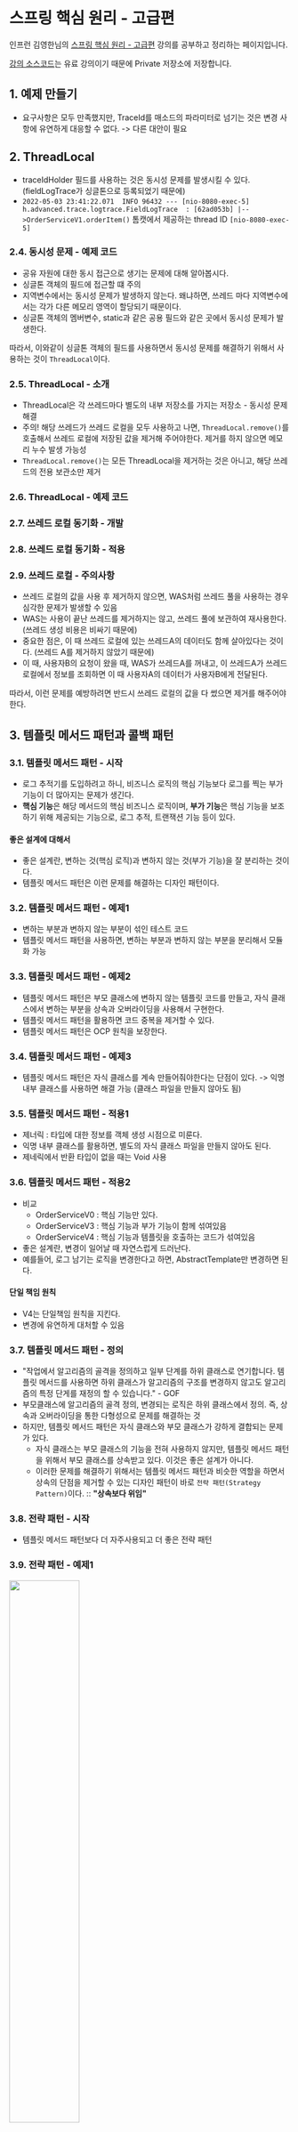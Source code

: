 # 스프링 핵심 원리 - 고급편
인프런 김영한님의 [스프링 핵심 원리 - 고급편](https://www.inflearn.com/course/%EC%8A%A4%ED%94%84%EB%A7%81-%ED%95%B5%EC%8B%AC-%EC%9B%90%EB%A6%AC-%EA%B3%A0%EA%B8%89%ED%8E%B8) 강의를 공부하고 정리하는 페이지입니다.

[강의 소스코드](https://github.com/leesh5000/Spring-Practice/tree/master/%EC%8A%A4%ED%94%84%EB%A7%81%20%ED%95%B5%EC%8B%AC%20%EC%9B%90%EB%A6%AC%20%EA%B3%A0%EA%B8%89%ED%8E%B8/advanced)는 유료 강의이기 때문에 Private 저장소에 저장합니다.

## 1. 예제 만들기

- 요구사항은 모두 만족했지만, TraceId를 매소드의 파라미터로 넘기는 것은 변경 사항에 유연하게 대응할 수 없다. -> 다른 대안이 필요


## 2. ThreadLocal

- traceIdHolder 필드를 사용하는 것은 동시성 문제를 발생시킬 수 있다. (fieldLogTrace가 싱글톤으로 등록되었기 때문에)
- `2022-05-03 23:41:22.071  INFO 96432 --- [nio-8080-exec-5] h.advanced.trace.logtrace.FieldLogTrace  : [62ad053b] |-->OrderServiceV1.orderItem()` 톰캣에서 제공하는 thread ID `[nio-8080-exec-5]`

### 2.4. 동시성 문제 - 예제 코드
- 공유 자원에 대한 동시 접근으로 생기는 문제에 대해 알아봅시다.
- 싱글톤 객체의 필드에 접근할 떄 주의
- 지역변수에서는 동시성 문제가 발생하지 않는다. 왜냐하면, 쓰레드 마다 지역변수에서는 각가 다른 메모리 영역이 할당되기 때문이다.
- 싱글톤 객체의 멤버변수, static과 같은 공용 필드와 같은 곳에서 동시성 문제가 발생한다.

따라서, 이와같이 싱글톤 객체의 필드를 사용하면서 동시성 문제를 해결하기 위해서 사용하는 것이 `ThreadLocal`이다.

### 2.5. ThreadLocal - 소개
- ThreadLocal은 각 쓰레드마다 별도의 내부 저장소를 가지는 저장소 - 동시성 문제 해결
- 주의! 해당 쓰레드가 쓰레드 로컬을 모두 사용하고 나면, `ThreadLocal.remove()`를 호출해서 쓰레드 로컬에 저장된 값을 제거해 주어야한다. 제거를 하지 않으면 메모리 누수 발생 가능성
- `ThreadLocal.remove()`는 모든 ThreadLocal을 제거하는 것은 아니고, 해당 쓰레드의 전용 보관소만 제거

### 2.6. ThreadLocal - 예제 코드

### 2.7. 쓰레드 로컬 동기화 - 개발

### 2.8. 쓰레드 로컬 동기화 - 적용

### 2.9. 쓰레드 로컬 - 주의사항
- 쓰레드 로컬의 값을 사용 후 제거하지 않으면, WAS처럼 쓰레드 풀을 사용하는 경우 심각한 문제가 발생할 수 있음
- WAS는 사용이 끝난 쓰레드를 제거하지는 않고, 쓰레드 풀에 보관하여 재사용한다. (쓰레드 생성 비용은 비싸기 때문에)
- 중요한 점은, 이 때 쓰레드 로컬에 있는 쓰레드A의 데이터도 함께 살아있다는 것이다. (쓰레드 A를 제거하지 않았기 때문에)
- 이 때, 사용자B의 요청이 왔을 때, WAS가 쓰레드A를 꺼내고, 이 쓰레드A가 쓰레드 로컬에서 정보를 조회하면 이 때 사용자A의 데이터가 사용자B에게 전달된다.

따라서, 이런 문제를 예방하려면 반드시 쓰레드 로컬의 값을 다 썼으면 제거를 해주어야한다.

## 3. 템플릿 메서드 패턴과 콜백 패턴

### 3.1. 템플릿 메서드 패턴 - 시작
- 로그 추적기를 도입하려고 하니, 비즈니스 로직의 핵심 기능보다 로그를 찍는 부가 기능이 더 많아지는 문제가 생긴다.
- **핵심 기능**은 해당 메서드의 핵심 비즈니스 로직이며, **부가 기능**은 핵심 기능을 보조하기 위해 제공되는 기능으로, 로그 추적, 트랜잭션 기능 등이 있다.

#### 좋은 설계에 대해서
- 좋은 설계란, 변하는 것(핵심 로직)과 변하지 않는 것(부가 기능)을 잘 분리하는 것이다.
- 템플릿 메서드 패턴은 이런 문제를 해결하는 디자인 패턴이다.

### 3.2. 템플릿 메서드 패턴 - 예제1
- 변하는 부분과 변하지 않는 부분이 섞인 테스트 코드
- 템플릿 메서드 패턴을 사용하면, 변하는 부분과 변하지 않는 부분을 분리해서 모듈화 가능

### 3.3. 템플릿 메서드 패턴 - 예제2
- 템플릿 메서드 패턴은 부모 클래스에 변하지 않는 템플릿 코드를 만들고, 자식 클래스에서 변하는 부분을 상속과 오버라이딩을 사용해서 구현한다.
- 템플릿 메서드 패턴을 활용하면 코드 중복을 제거할 수 있다.
- 템플릿 메서드 패턴은 OCP 원칙을 보장한다.

### 3.4. 템플릿 메서드 패턴 - 예제3
- 템플릿 메서드 패턴은 자식 클래스를 계속 만들어줘야한다는 단점이 있다. -> 익명 내부 클래스를 사용하면 해결 가능 (클래스 파일을 만들지 않아도 됨)

### 3.5. 템플릿 메서드 패턴 - 적용1
-  제너릭 : 타입에 대한 정보를 객체 생성 시점으로 미룬다.
-  익명 내부 클래스를 활용하면, 별도의 자식 클래스 파일을 만들지 않아도 된다.
-  제네릭에서 반환 타입이 없을 때는 Void 사용

### 3.6. 템플릿 메서드 패턴 - 적용2
- 비교
  - OrderServiceV0 : 핵심 기능만 있다.
  - OrderServiceV3 : 핵심 기능과 부가 기능이 함께 섞여있음
  - OrderServiceV4 : 핵심 기능과 템플릿을 호출하는 코드가 섞여있음
- 좋은 설계란, 변경이 일어날 때 자연스럽게 드러난다.
- 예를들어, 로그 남기는 로직을 변경한다고 하면, AbstractTemplate만 변경하면 된다.

#### 단일 책임 원칙
- V4는 단일책임 원칙을 지킨다.
- 변경에 유연하게 대처할 수 있음

### 3.7. 템플릿 메서드 패턴 - 정의
- "작업에서 알고리즘의 골격을 정의하고 일부 단계를 하위 클래스로 연기합니다. 템플릿 메서드를 사용하면 하위 클래스가 알고리즘의 구조를 변경하지 않고도 알고리즘의 특정 단게를 재정의 할 수 있습니다." - GOF
- 부모클래스에 알고리즘의 골격 정의, 변경되는 로직은 하위 클래스에서 정의. 즉, 상속과 오버라이딩을 통한 다형성으로 문제를 해결하는 것
- 하지만, 템플릿 메서드 패턴은 자식 클래스와 부모 클래스가 강하게 결합되는 문제가 있다.
  - 자식 클래스는 부모 클래스의 기능을 전혀 사용하지 않지만, 템플릿 메서드 패턴을 위해서 부모 클래스를 상속받고 있다. 이것은 좋은 설계가 아니다.
  - 이러한 문제를 해결하기 위해서는 템플릿 메서드 패턴과 비슷한 역할을 하면서 상속의 단점을 제거할 수 있는 디자인 패턴이 바로 `전략 패턴(Strategy Pattern)`이다. :: **"상속보다 위임"** 

### 3.8. 전략 패턴 - 시작
- 템플릿 메서드 패턴보다 더 자주사용되고 더 좋은 전략 패턴

### 3.9. 전략 패턴 - 예제1

<img height="50%" src="전략패턴.png" width="50%"/>

- 템플릿 메서드 패턴은 부모 클래스에서 변하지 않는 템플릿, 자식 클래스에서 변하는 부분을 두어 상속을 사용해서 문제 해결 -> 자식 클래스가 굳이 부모 클래스의 기능을 사용하지 않는데도, 의존 관계가 맺어지는 문제 발생
- 전략 패턴은 변하지 않는 부분을 `Context`에 두고, 변하는 부분을 `Strategy`라는 인터페이스를 만들고 해당 인터페이스를 구현하도록 하여 문제 해결 -> 상속이 아니라 위임으로 문제 해결
- 전략 패턴의 의도 : 알고리즘 제품 군을 정의하고, 각각을 캡슐화 하여 상호 교환 가능하게 만들자.
- 전략 패턴의 핵심은 `Context`는 Strategy 인터페이스에만 의존한다는 것이다. 따라서, Strategy의 구현체를 변경하거나 새로 만들어도 Context 에는 영향을 주지 않는다. -> 다른 전략을 쓰고자 구현체를 변경한다해도 `Context`는 변경할 필요가 없다.
- 스프링의 의존관계 주입 시 사용하는 것이 바로 이 전략패턴이다.

#### 전략 패턴 실행 그림

<img height="50%" src="전략패턴실행그림.png" width="50%"/>

1. Context에 원하는 Strategy 구현체를 주입한다.
2. 클라이언트는 Context를 실행한다.
3. Context 로직 중간에 strategy.call()을 호출하여 주입받은 strategy 로직을 실행한다.
4. context는 나머지 로직을 실행한다.

#### 템플릿 메서드 패턴과의 비교 - "상속보다는 위임"

- 템플릿 메서드 패턴은 부모 클래스가 변경되는 경우 자식 클래스도 모두 영향이 간다.
- 전략 패턴은 인터페이스를 구현하였기 때문에, 영향을 받지 않고 단단하게 흘러갈 수 있다.

### 3.10. 전략 패턴 - 예제2

- 익명 내부 클래스를 자바8부터 람다로 변경할 수 있다. 단, 람다로 변경하렴녀 인터페이스 내에 매서드가 하나만 있어야 한다.
- "선 조립, 후 실행"
```java
void strategyV4() {
    ContextV1 context1 = new ContextV1(() -> log.info("비즈니스 로직1 실행"));
    context1.execute();
    ContextV1 context2 = new ContextV1(() -> log.info("비즈니스 로직2 실행"));
    context2.execute();
}
```
  - 이 방식은 미리 조립을 하고 나중에 실행하는 방식이다.
  - 이 방식의 장점은 조립이 끝나고 나면, 실행만 하면 된다. (조립에 대해서 더 이상 고민하지 않아도 됨)
  - 이 방식의 단점은 `Context`와 `Strategy`를 조립한 이후에는 전략을 변경하기가 어렵다는 점이다. 즉, 전략을 실시간으로 변경해야 하면 차라리 Context를 새로 하나 더 만드는 게 낫다.

### 3.11. 전략 패턴 - 예제3

- 이번에는, Context 생성 시점이 아니라 execute 실행 시점에서 strategy를 파라미터로 전달한다.
- 장점
  - 원하는 전략을 더욱 유연하게 변경 가능
  - 하나의 Context만 생성하면 됨
- 단점
  - 실행할때마다 전략을 계속 지정해주어야 함

#### 디자인 패턴

- 디자인 패턴은 패턴도 중요하지만, 무엇보다 패턴의 의도가 중요하다.

### 3.12. 템플릿 콜백 패턴 - 시작

- 앞서 봤던, Strategy 처럼 다른 코드의 인수로서 넘겨주는 실행 가능한 코드를 콜백이라고 한다.

#### 콜백 이란?

- 콜백 함수는 다른 코드의 인수로서 넘겨주는 실행 가능한 코드를 말한다.
- 자바 언어에서의 콜백은 주로 람다를 사용해서 콜백 처리한다.
- 자바8 이전에는 인터페이스 + 익명 내부 클래스 사용

#### 템플릿 콜백 패턴

- ContextV2와 같은 전략 패턴을 템플릿 콜백 패턴이라고 한다.
- 템플릿 콜백 패턴은 GOF 패턴은 아니고, 전략 패턴에서 템플릿 + 콜백이 강조된 패턴이다.
- 스프링에서는 JdbcTemplate, TransactionTemplate, RedisTemplate 처럼 다양한 템플릿 콜백 패턴이 사용된다. 스프링에서 xxxTemplate가 있다면 템플릿 콜백 패턴으로 만들어져 있다고 생각하면 된다.

### 3.13. 템플릿 콜백 패턴 - 예제

- context -> template
- strategy -> callback

### 3.14. 템플릿 콜백 패턴 - 적용

- `TraceTemplate`를 빈으로 등록해서 사용해도 됨, 다만 이렇게 하면 테스트 시 불편함이 있음

### 3.15. 정리

- 변하는 코드와 변하지 않는 코드를 분리
- 하지만, 템플릿 콜백 패턴도 한계가 있는데 그것은 아무리 최적화를 해도 어쨌든 원본 코드를 수정해야 한다는 한계점이 있다. 이것은 클래스가 수백 수천개 되었을때 결국 클래스 파일을 모두 수정해야하는 것은 마찬가지이다. 즉, 매소드 안에 핵심로직"만" 있는 것은 아니다.
- 다음 시간에는 원본 코드를 전혀 손대지 않고, 로그 추적기를 수정할 수 있는 방법을 알아본다. 그에 앞서, 프록시에 대한 개념을 알아본다.
- 스프링의 모든 "xxxTemplate"를 보면, 이번 강의를 떠올리면 된다.

## 4. 프록시 패턴과 데코레이터 패턴

### 4.1. 프로젝트 생성

### 4.2. 예제 프로젝트 만들기 v1

1. v1 : 인터페이스와 구현 클래스 - 스프링 빈으로 수동 등록
2. v2 : 인터페이스 없는 구체 클래스 - 스프링 빈으로 수동 등록
3. v3 : 컴포넌트 스캔으로 스프링 빈 자동 등록

- 프록시 기술은 실무에서 위의 세 가지 상황에서 모두 쓰이기 때문에 세 가지 상황을 모두 알아놓는다.

#### v1 : 인터페이스와 구현 클래스 - 스프링 빈으로 수동 등록

- 스프링은 @Controller 또는 @RequestMapping 이 있어야 스프링 컨트롤러로 인식
- @Import : 클래스를 스프링 빈으로 등록한다. 일반적으로 @Configuration 같은 설정 파일을 등록할 때 사용하지만, 스프링 빈을 등록할 때도 사용할 수 있다. scanBasePackages 등이 있을 때 강제로 빈을 주입해줄때 사용하면 유용하다.

### 4.3. 예제 프로젝트 만들기 v2

#### v2 : 인터페이스 없는 구체 클래스 - 스프링 빈으로 수동 등록

- 이번에는 인터페이스가 없는 controller, service, repository 를 스프링 빈으로 수동 등록해보자.
- @Controller는 자동으로 컴포넌트 스캔을 하기 때문에, @RequestMapping을 사용한다.

### 4.4. 예제 프로젝트 만들기 v3

#### v3 : 컴포넌트 스캔으로 스프링 빈 자동 등록

- 컴포넌트 스캔을 활용하여 등록

### 4.5. 요구사항 추가

- 이전까지의 문제점은 요구사항을 위해 기존 코드를 수정해야 한다는 단점이 있다.
- 원본 코드를 전혀 수정하지 않고, 로그 추적기를 적용하는 방법 -> 이 문제를 해결하려면, 프록시 개념을 이해해야한다.

### 4.6. 프록시, 프록시 패턴, 데코레이터 패턴 - 소개

- 클라이언트가 서버에 직접 요청하지 않고, **대리자(Proxy)**를 통해서 간접적으로 요청하는 경우
- 직접 요청을 하지 않고, 프록시를 통해 간접 요청하면 재밌는 일을 할 수가 있다.
  - 접근 제어, 캐싱
  - 부가 기능 추가
  - 프록시 체인 (클라이언트는 중간 과정을 알지 못함)
- **대체 기능**
  - 서버와 프록시는 같은 인터페이스를 사용해야 하며, 서버 객체를 프록시 객체로 변경해도 클라이언트 코드를 변경하지 않고 동작해야 한다.
- **프록시가 할 수 있는 기능, 크게 2가지**
  - 접근 제어
    - 권한에 따른 접근 차단
    - 캐싱(접근을 차단)
    - 지연 로딩
  - 부가 기능 추가
    - 원래 서버가 제공하는 기능에 더해 추가적인 기능을 수행할 수 있다.
    - 예) 요청 값이나, 응답 값을 중간에 변형
    - 예) 실행 시간을 측정해서 추가 로그를 남긴다.
- GOF 디자인 패턴에서는 이 둘을 의도에 따라서 나눈다.
  - 프록시 패턴 : 접근 제어가 목적
  - 데코레이터 패턴 : 새로운 기능 추가가 목적
- 프록시는 클라-서버, 객체 등 어디서든 사용될 수 있다. 규모의 차이만 있을 뿐, 근본적인 역할은 접근제어와 부가기능 추가이다.

### 4.7. 프록시 패턴 - 예제 코드1

- 프록시 패턴은 접근 제어가 목적이다.

### 4.8. 프록시 패턴 - 예제 코드2

- 프록시가 실제 호출하는 대상을 `target`이라고 한다.

### 4.9. 데코레이터 패턴 - 예제 코드1

### 4.10. 데코레이터 패턴 - 예제 코드2

- 데코레이터 패턴 : 프록시로 부가 기능을 추가하는 것
  - 예) 요청, 응답 값을 중간에 변형
  - 예) 실행 시간을 측정해서 추가 로그 남기기

### 4.11. 데코레이터 패턴 - 예제 코드3

- 프록시는 체인 될 수 있다.
- 클라이언트는 코드를 전혀 변경하지 않고, 프록시만 추가해주면 부가 기능을 추가해 줄 수 있다.

### 4.12. 프록시 패턴과 데코레이터 패턴 정리

- 데코레이터 패턴은 중복이 존재한다.
  - 꾸며주는 역할을 하는 Decorator들은 스스로 존재할 수 없으며, 항상 꾸며줄 대상이 있어야 한다.
  - 항상 component를 호출해야한다.
- 따라서, Real Component 와 Decorator(추상 클래스)를 나눈다.

#### 프록시 패턴 vs 데코레이터 패턴

- 디자인 패턴에서 각각의 패턴을 구분하는 방법은 **패턴의 의도**이다.
- 프록시 패턴 : 다른 객체에 대한 **접근을 제어**하기 위한 대리자를 제공
- 데코레이터 패턴 : 객체에 **추가 책임(기능)을 동적으로 추가**하고, 기능 확장을 위한 유연한 대안 제공

#### 정리

- 프록시를 사용하고, 해당 프록시가 접근 제어가 목적이면 프록시 패턴, 새로운 기능을 추가하는 것이 목적이라면 데코레이터 패턴

### 4.13. 인터페이스 기반 프록시 - 적용

- 스프링 컨테이너에는 프록시 객체가 등록된다.
- 프록시 객체는 스프링 컨테이너에 올라가고, 자바 힙 메모리에도 올라간다. (프록시가 참조하는) 실제 객체는 자바 힙 메모리에는 올라가지만, 스프링 컨테이너가 관리하지는 않는다.
- **v1 : 인터페이스가 있는 구현 클래스에 프록시 적용** 완료
- 단점 : 너무 많은 프록시 클래스를 만들어야한다.

### 4.14. 구체 클래스 기반 프록시 - 예제1

- 인터페이스가 없어도 프록시를 도입할 수 있다.

### 4.15. 구체 클래스 기반 프록시 - 예제2

- 인터페이스가 없어도 다형성을 활용하여 프록시를 사용할 수 있다.
- 자바에서 다형성은 인터페이스, 클래스를 구분하지 않고 모두 적용된다.

### 4.16. 구체 클래스 기반 프록시 - 적용

- 클래스 기반 프록시의 단점 : `super(null)`로 부모 클래스의 생성자를 호출해야한다.
- 인터페이스 기반 프록시는 이런 고민을 하지 않아도 된다.

### 4.17. 인터페이스 기반 프록시와 클래스 기반 프록시

- 인터페이스 기반 프록시 vs 클래스 기반 프록시
  - 클래스 기반 프록시는 상속을 사용하기 때문에 몇 가지 제약이 있다.
    - 부모 클래스의 생성자 호출
    - 클래스, 매서드에 final 키워드가 붙으면 사용 불가
  - 인터페이스 기반 프록시가 더 좋다.
    - 인터페이스 기반 프록시는 캐스팅 관련해서 단점이 존재한다. (뒤에 나옴)
    - 다만, 인터페이스란 구현을 변경할 가능성이 존재할 때 활용하는 것이 좋다. 그렇지 않은 경우에 무작정 인터페이스를 사용하는 것은 번거로운 작업이다.
  - 실무에서는 인터페이스, 구체클래스 모두 사용하니까 둘 다 알고 있어야 한다.

#### 문제점 : 너무 많은 프록시 클래스

- 기존 코드를 변경하지 않고, 부가 기능을 추가해보았지만 프록시를 너무 많이 만들어야한다. 
- 프록시 클래스가 하는 일이 모두 같다면, 프록시 클래스를 하나만 만들어서 모든 곳에 적용할 수는 없을까?
  - 다음에 알아볼, 동적 프록시 기술을 사용하면 된다.